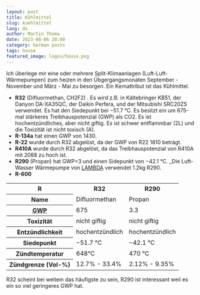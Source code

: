 ```yaml
---
layout: post
title: Kühlmittel
slug: kuehlmittel
lang: de
author: Martin Thoma
date: 2023-08-06 20:00
category: German posts
tags: house
featured_image: logos/house.png
---
```

Ich überlege mir eine oder mehrere Split-Klimaanlagen (Luft-Luft-Wärmepumpen) zum
heizen in den Übgergangsmonaten September - November und März - Mai zu besorgen.
Ein Kernattribut ist das Kühlmittel.


* **R32** (Difluormethan, CH2F2) . Es wird z.B. in Kältebringer KB51, der Danyon
  DA-XA35QC, der Daikin Perfera, und der Mitsubishi SRC20ZS verwendet. Es hat den Siedepunkt bei
  −51.7 °C. Es besitzt ein um 675-mal stärkeres Treibhauspotenzial (GWP) als CO2.
  Es ist hochentzündliches, aber nicht giftig. Es ist schwer entflammbar (2L) und
  die Toxizität ist nicht toxisch (A).
* **R-134a** hat einen GWP von 1430.
* **R-22** wurde durch R32 abgelöst, da der GWP von R22 1810 beträgt.
* **R410A** wurde durch R32 abgelöst, da das Treibhauspotenzial von R410A mit 2088 zu hoch ist.
* **R290** (Propan) hat GWP=3 und einen Sidepunkt von −42.1 °C. _Die Luft-Wasser Wärmepumpe von [LAMBDA](https://lambda-wp.at/luft/) verwendet 1.2kg R290.
* **R-600**


<table>
    <tr>
        <th>R</th>
        <th>R32</th>
        <th>R290</th>
    </tr>
    <tr>
        <th>Name</th>
        <td>Difluormethan</td>
        <td>Propan</td>
    </tr>
    <tr>
        <th><abbr title="Global Warming Potential, das Treibhauspotential in vielfachem von CO2. Niedriger ist besser.">GWP</abbr></th>
        <td>675</td>
        <td>3.3</td>
    </tr>
    <tr>
        <th>Toxizität</th>
        <td>nicht giftig</td>
        <td>nicht giftig</td>
    </tr>
    <tr>
        <th>Entzündlichkeit</th>
        <td>hochentzündlich</td>
        <td>hochentzündlich</td>
    </tr>
    <tr>
        <th>Siedepunkt</th>
        <td>&minus;51.7 &deg;C</td>
        <td>&minus;42.1 &deg;C</td>
    </tr>
    <tr>
        <th>Zündtemperatur</th>
        <td>648&deg;C</td>
        <td>470&nbsp;&deg;C</td>
    </tr>
    <tr>
        <th>Zündgrenze (Vol-%)</th>
        <td>12.7% - 33.4%</td>
        <td>2.12% - 9.35%</td>
    </tr>
</table>


R32 scheint bei weitem das häufigste zu sein, R290 ist interessant weil es
ein so viel geringeres GWP hat.
